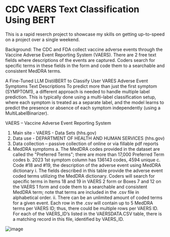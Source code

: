 # CDC VAERS Text Classification Using BERT
This is a rapid reserch project to showcase my skills on getting up-to-speed on a project over a single weekend.

Background: The CDC and FDA collect vaccine adverse events through the Vaccine Adverse Event Reporting System (VAERS). There are 2 free text fields where descriptions of the events are captured. Coders search for specific terms in these fields in the form and code them to a searchable and consistent MedDRA terms. 

A Fine-Tuned LLM DistilBERT to Classify User VARES Adverse Event Symptoms Text Descriptions 
To predict more than just the first symptom (SYMPTOM1), a different approach is needed to handle multiple label prediction. This is typically done using a multi-label classification setup, where each symptom is treated as a separate label, and the model learns to predict the presence or absence of each symptom independently (using a MultiLabelBinarizer).

VAERS – Vaccine Adverse Event Reporting System 
1.	Main site - VAERS - Data Sets (hhs.gov)
2.	Data use - DEPARTMENT OF HEALTH AND HUMAN SERVICES (hhs.gov)
3.	Data collection – passive collection of online or via fillable pdf reports
4.	MedDRA symptoms
    a.	The MedDRA codes provided in the dataset are called the "Preferred Terms"; there are more than 17,000 Preferred Term codes
    b.	2023 1st symptom column has 136143 codes, 4594 unique 
    c.	Code #18 and #19, the description of the adverse event using MedDRA dictionary
        i.	The fields described in this table provide the adverse event coded terms utilizing the MedDRA dictionary. Coders will search for specific terms in Items 18 and 19 in VAERS 2 form or Boxes 7 and 12 on the VAERS 1 form and code them to a searchable and consistent MedDRA term; note that terms are included in the .csv file in alphabetical order. 
        ii.	There can be an unlimited amount of coded terms for a given event. Each row in the .csv will contain up to 5 MedDRA terms per VAERS ID; thus, there could be multiple rows per VAERS ID. For each of the VAERS_ID’s listed in the VAERSDATA.CSV table, there is a matching record in this file, identified by VAERS_ID.


![image](https://github.com/drew6050/cdc-vaers-llm/assets/102396940/c61b1ca7-7822-44be-b0f8-a83b54a522a3)
